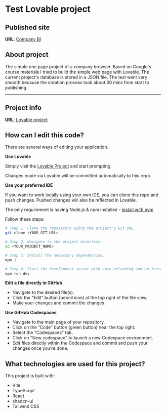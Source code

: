 # Test Lovable project

## Published site

**URL**: [Company BI](https://companybi.lovable.app/)

## About project

The simple one page project of a company browser. Based on Google's course materials I tried to build the simple web page with Lovable. The current project's database is stored in a JSON file. The test went very smooth because the creation process took about 30 mins from start to publishing.

---

## Project info

**URL**: [Lovable project](https://lovable.dev/projects/6916cf2d-a59a-4fe4-99c9-21093a597173)

## How can I edit this code?

There are several ways of editing your application.

**Use Lovable**

Simply visit the [Lovable Project](https://lovable.dev/projects/6916cf2d-a59a-4fe4-99c9-21093a597173) and start prompting.

Changes made via Lovable will be committed automatically to this repo.

**Use your preferred IDE**

If you want to work locally using your own IDE, you can clone this repo and push changes. Pushed changes will also be reflected in Lovable.

The only requirement is having Node.js & npm installed - [install with nvm](https://github.com/nvm-sh/nvm#installing-and-updating)

Follow these steps:

```sh
# Step 1: Clone the repository using the project's Git URL.
git clone <YOUR_GIT_URL>

# Step 2: Navigate to the project directory.
cd <YOUR_PROJECT_NAME>

# Step 3: Install the necessary dependencies.
npm i

# Step 4: Start the development server with auto-reloading and an instant preview.
npm run dev
```

**Edit a file directly in GitHub**

- Navigate to the desired file(s).
- Click the "Edit" button (pencil icon) at the top right of the file view.
- Make your changes and commit the changes.

**Use GitHub Codespaces**

- Navigate to the main page of your repository.
- Click on the "Code" button (green button) near the top right.
- Select the "Codespaces" tab.
- Click on "New codespace" to launch a new Codespace environment.
- Edit files directly within the Codespace and commit and push your changes once you're done.

## What technologies are used for this project?

This project is built with:

- Vite
- TypeScript
- React
- shadcn-ui
- Tailwind CSS
